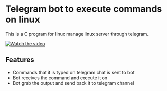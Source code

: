 # Telegram bot to execute commands on linux
This is a C program for linux manage linux server through telegram.

[![Watch the video](https://github.com/superdevpp/TelegramBot/blob/main/Screenshot_TelegramCommandBot.png?raw=true)](https://www.youtube.com/watch?v=6EzYIuCphOc)
## Features
- Commands that it is typed on telegram chat is sent to bot
- Bot receives the command and execute it on
- Bot grab the output and send back it to telegram channel
